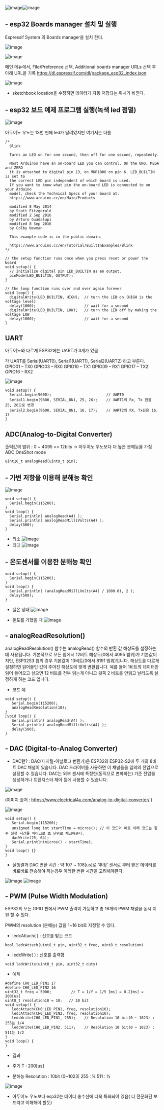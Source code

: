 ![image](https://github.com/user-attachments/assets/33d7868f-5968-47d6-a2ce-8c89761d6434)![image](https://github.com/user-attachments/assets/33d7868f-5968-47d6-a2ce-8c89761d6434)

## - esp32 Boards manager 설치 및 실행

Espressif System 의 Boards manager을 설치 한다.

![image](https://github.com/user-attachments/assets/c667d96d-143d-4006-83c9-a4a9fd258dbc)

![image](https://github.com/user-attachments/assets/694c321f-3fe5-49f7-a45e-01725d624349)

메인 메뉴에서, File/Preference 선택, Additional boards manager URLs 선택 후 아래 URL을 기록
https://dl.espressif.com/dl/package_esp32_index.json

![image](https://github.com/user-attachments/assets/01136951-08c3-4276-8b68-e12d3c454b2d)
* sketchbook location을 수정하면 데이터가 자동 저장되는 위치가 바뀐다.
  
## -  esp32 보드 예제 프로그램 실행(녹색 led 점멸)

![image](https://github.com/user-attachments/assets/97f1e8f8-a6ee-410c-802a-d221bafd05b4)

아두이노 우노는 13번 핀에 led가 달려있지만 여기서는 다름
```
/*
  Blink

  Turns an LED on for one second, then off for one second, repeatedly.

  Most Arduinos have an on-board LED you can control. On the UNO, MEGA and ZERO
  it is attached to digital pin 13, on MKR1000 on pin 6. LED_BUILTIN is set to
  the correct LED pin independent of which board is used.
  If you want to know what pin the on-board LED is connected to on your Arduino
  model, check the Technical Specs of your board at:
  https://www.arduino.cc/en/Main/Products

  modified 8 May 2014
  by Scott Fitzgerald
  modified 2 Sep 2016
  by Arturo Guadalupi
  modified 8 Sep 2016
  by Colby Newman

  This example code is in the public domain.

  https://www.arduino.cc/en/Tutorial/BuiltInExamples/Blink
*/

// the setup function runs once when you press reset or power the board
void setup() {
  // initialize digital pin LED_BUILTIN as an output.
  pinMode(LED_BUILTIN, OUTPUT);
}

// the loop function runs over and over again forever
void loop() {
  digitalWrite(LED_BUILTIN, HIGH);  // turn the LED on (HIGH is the voltage level)
  delay(1000);                      // wait for a second
  digitalWrite(LED_BUILTIN, LOW);   // turn the LED off by making the voltage LOW
  delay(1000);                      // wait for a second
}
```

## UART
아두이노와 다르게 ESP32에는 UART가 3개가 있음

각 UART를 Serial(UART0), Serial1(UART1), Serial2(UART2) 라고 부른다.
GPIO01 – TX0
GPIO03 – RX0
GPIO10 – TX1
GPIO09 – RX1
GPIO17 – TX2
GPIO16 – RX2

![image](https://github.com/user-attachments/assets/71e3219b-e528-4804-b24d-610da37532b1)

```
void setup() {
  Serial.begin(9600);                         // UART0
  Serial1.begin(9600, SERIAL_8N1, 25, 26);    // UART1의 Rx, Tx 핀을 25, 26으로 변경
  Serial2.begin(9600, SERIAL_8N1, 16, 17);    // UART2의 RX, Tx핀은 16, 17
}
```

## ADC(Analog-to-Digital Converter)
출력값의 범위 : 0 ~ 4095 => 12bits
-> 아두이노 우노보다 더 높은 분해능을 가짐
ADC OneShot mode
```
uint16_t analogRead(uint8_t pin);
```
## - 가변 저항을 이용해 분해능 확인
![image](https://github.com/user-attachments/assets/e7279f50-74c0-4eab-8c42-766de9e41be5)

```
void setup() {
  Serial.begin(115200);
}
void loop() {
  Serial.println( analogRead(A4) );
  Serial.println( analogReadMilliVolts(A4) );
  delay(500);
}
```
- 최소
![image](https://github.com/user-attachments/assets/5a5cebd4-5beb-4651-ada1-d21d373314e0)
- 최대
![image](https://github.com/user-attachments/assets/63a81bc7-2e25-4d58-b54f-b5b8367b52ec)

## - 온도센서를 이용한 분해능 확인
```
void setup() {
  Serial.begin(115200);
}
void loop() {
  Serial.println( (analogReadMilliVolts(A4) / 1000.0), 2 );
  delay(500);
}
```

- 실온 상태
![image](https://github.com/user-attachments/assets/43260571-aa0d-45bb-8c8b-2bd5e65325b4)

- 온도를 가했을 때
  ![image](https://github.com/user-attachments/assets/61c73ba0-a08d-43c9-b134-b1aba5f895d2)

## - analogReadResolution()
analogReadResolution() 함수는 analogRead() 함수의 반환 값 해상도를 설정하는 데 사용됩니다. 기본적으로 모든 칩에서 12비트 해상도(0에서 4095 범위)가 기본값이지만, ESP32S3 칩의 경우 기본값이 13비트(0에서 8191 범위)입니다. 해상도를 다르게 설정하면 읽어들인 값이 주어진 해상도에 맞게 변환됩니다. 예를 들어 1비트의 데이터만 읽어 들어오고 싶으면 12 비트를 전부 읽는게 아니고 뒷쪽 2 비트를 안읽고 날리도록 설정하게 하는 코드 입니다.

- 코드 예
```
void setup() {
   Serial.begin(115200);
   analogReadResolution(10);
}
void loop() {
   Serial.println( analogRead(A4) );
   Serial.println( analogReadMilliVolts(A4) );
   delay(500);
}
```

## - DAC (Digital-to-Analog Converter)
- DAC란?
: DAC(디지털-아날로그 변환기)은 ESP32와 ESP32-S2에 두 개의 8비트 DAC 채널이 있습니다. DAC 드라이버를 사용하면 이 채널들을 임의의 전압으로 설정할 수 있습니다. DAC는 외부 센서에 특정한(동적으로 변화하는) 기준 전압을 생성하거나 트랜지스터 제어 등에 사용할 수 있습니다.

![image](https://github.com/user-attachments/assets/835e3d71-00cb-4a5f-b904-da2fa318f9b7)

(이미지 출처 : https://www.electrical4u.com/analog-to-digital-converter/ )

![image](https://github.com/user-attachments/assets/454bcfce-9849-47d9-bf5e-40281e5a5c30)

```
void setup() {
   Serial.begin(115200);
   unsigned long int startTime = micros(); // 이 코드와 바로 아래 코드는 함수 실행 시간을 마이크로 초 단위로 체크해준다.
   dacWrite(25, 64);
   Serial.println(micros() - startTime);
}
void loop() {}
}
```

- 실행결과
DAC 변환 시간 : 약 107 ~ 108[us]로 ‘추정’
센서로 부터 받은 데이터를 바로바로 전송해야 하는경우 이러한 변환 시간을 고려해야한다. 

![image](https://github.com/user-attachments/assets/e9e8ddb1-1a6c-45b4-af40-3d860ec062cb)
![image](https://github.com/user-attachments/assets/e9e8ddb1-1a6c-45b4-af40-3d860ec062cb)

## - PWM (Pulse Width Modulation)
ESP32의 모든 GPIO 핀에서 PWM 출력이 가능하고 총 16개의 PWM 채널을 동시 지원 할 수 있다.

PWM의 resolution (분해능) 값을 1~16 bit로 지정할 수 있다.

- ledcAttach( ) :
신호를 받는 코드
```
bool ledcAttach(uint8_t pin, uint32_t freq, uint8_t resolution)
```
- ledcWrite( ) :
신호를 출력함
```
void ledcWrite(uint8_t pin, uint32_t duty)
```
- 예제
```
#define CH0_LED_PIN1 17
#define CH0_LED_PIN2 16
uint32_t freq = 5000;         // T = 1/f = 1/5 [ms] = 0.2[ms] = 200[us]
uint8_t resolution10 = 10;   // 10 bit
void setup() {  
   ledcAttach(CH0_LED_PIN1, freq, resolution10);
   ledcAttach(CH0_LED_PIN2, freq, resolution10);   
   ledcWrite(CH0_LED_PIN1, 255);    // Resolution 10 bit(0 ~ 1023) : 255는 1/4
   ledcWrite(CH0_LED_PIN2, 511);    // Resolution 10 bit(0 ~ 1023) : 511는 1/2
}
void loop() {
}
```

- 결과 

- 주기 T : 200[us]
- 분해능 Resolution : 10bit (0~1023)
255 : ¼
511 : ½

![image](https://github.com/user-attachments/assets/ae66ee4c-e07e-4a0c-9683-6ded22155f81)

* 아두이노 우노보다 esp32는 데이터 송수신에 더욱 특화되어 있음( 더 전문화된 보드라고 이해해야 할듯)
